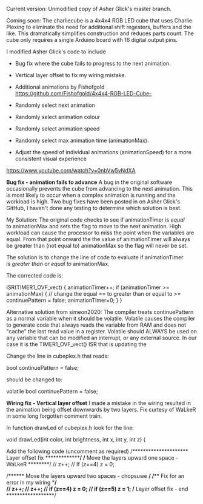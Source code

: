 Current version: Unmodified copy of Asher Glick's master branch. 

Coming soon: 
The charliecube is a 4x4x4 RGB LED cube that uses Charlie Plexing to eliminate the need for additional shift regesters, buffers and the like. This dramatically simplifies construction and reduces parts count. The cube only requires a single Arduino board with 16 digital output pins. 

I modified Asher Glick's code to include
- Bug fix where the cube fails to progress to the next animation.
- Vertical layer offset to fix my wiring mistake. 
- Additional animations by Fishofgold https://github.com/Fishofgold/4x4x4-RGB-LED-Cube-  

- Randomly select next animation
- Randomly select animation colour
- Randomly select animation speed
- Randomly select max animation time (animationMax).
- Adjust the speed of individual animations (animationSpeed) for a more consistent visual experience

https://www.youtube.com/watch?v=0nbVw5vNdXA

**Bug fix - animation fails to advance**
A bug in the original software occasionally prevents the cube from advancing to the next animation. This is most likely to occur when a complex animation is running and the workload is high. Two bug fixes have been posted in on Asher Glick's GitHub, I haven't done any testing to determine which solution is best.

My Solution: The original code checks to see if animationTimer is *equal* to animationMax and sets the flag to move to the next animation. High workload can cause the processor to miss the point when the variables are equal. From that point onward the the value of animationTimer will always be greater than (not equal to) animationMax so the flag will never be set.

The solution is to change the line of code to evaluate if animationTimer is *greater than or equal to* animationMax.

The corrected code is:

ISR(TIMER1_OVF_vect) {
  animationTimer++;
  if (animationTimer >= animationMax) {   // change the equal == to greater than or equal to >= 
    continuePattern = false;
    animationTimer=0;
  }
}

Alternative solution from simeon2020: The compiler treats continuePattern as a normal variable when it should be volatile. Volatile causes the compiler to generate code that always reads the variable from RAM and does not "cache" the last read value in a register. Volatile should ALWAYS be used on any variable that can be modified an interrupt, or any external source. In our case it is the TIMER1_OVF_vect() ISR that is updating the 

Change the line in cubeplex.h that reads:

bool continuePattern = false;

should be changed to:

volatile bool continuePattern = false;



**Wiring fix - Vertical layer offset**
I made a mistake in the wiring resulted in the animation being offset downwards by two layers. 
Fix curtesy of WaLkeR in some long forgotten comment train. 

In function drawLed of cubeplex.h look for the line:

void drawLed(int color, int brightness, int x, int y, int z) {

Add the following code (uncomment as required)
  /********************* Layer offset fix *********************/
  /******** Move the layers upward one space - WaLkeR  ********/
  // z++;
  // If (z==4) z = 0;

  /****** Move the layers upward two spaces - chopsuwe ********/
  /********** Fix for an error in my wiring *******************/  
  // z++;
  // z++;
  // if (z==4) z = 0;
  // if (z==5) z = 1;
  /****************** Layer offset fix - end ******************/



